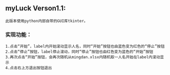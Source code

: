 ## myLuck Verson1.1:
    此版本使用python内部自带的GUI库tkinter。
    
   ### 实现功能：
    1.点击“开始”，label内开始滚动显示人名，同时“开始”按钮也由蓝色变为红色的“停止”按钮
    2.点击“停止”按钮，label停止滚动，同时“停止”按钮也由红色变为蓝色的“开始”按钮
    3.再次点击“开始”按钮，会再次随机从mingdan.xlsx内随机取一人名开始在label内滚动显示
    4.点击右上方退出按钮退出
